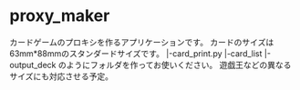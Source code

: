 # proxy_maker
カードゲームのプロキシを作るアプリケーションです。
カードのサイズは63mm*88mmのスタンダードサイズです。
|-card_print.py
|-card_list
|-output_deck
のようにフォルダを作ってお使いください。
遊戯王などの異なるサイズにも対応させる予定。
